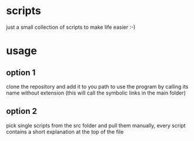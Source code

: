 # scripts

just a small collection of scripts to make life easier :-)

# usage

## option 1

clone the repository and add it to you path to use the program by calling its name without extension (this will call the symbolic links in the main folder)

## option 2

pick single scripts from the src folder and pull them manually, every script contains a short explanation at the top of the file
